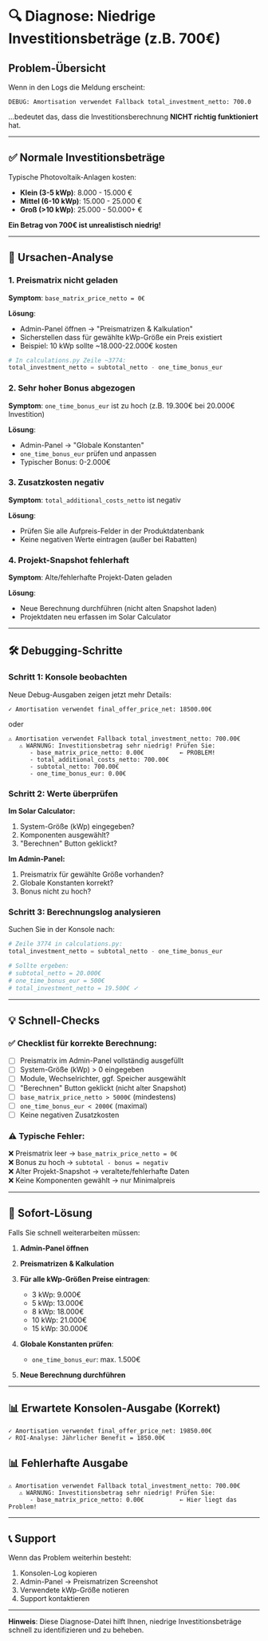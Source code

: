 # 🔍 Diagnose: Niedrige Investitionsbeträge (z.B. 700€)

## Problem-Übersicht

Wenn in den Logs die Meldung erscheint:
```
DEBUG: Amortisation verwendet Fallback total_investment_netto: 700.0
```

...bedeutet das, dass die Investitionsberechnung **NICHT richtig funktioniert** hat.

---

## ✅ Normale Investitionsbeträge

Typische Photovoltaik-Anlagen kosten:
- **Klein (3-5 kWp)**: 8.000 - 15.000 €
- **Mittel (6-10 kWp)**: 15.000 - 25.000 €
- **Groß (>10 kWp)**: 25.000 - 50.000+ €

**Ein Betrag von 700€ ist unrealistisch niedrig!**

---

## 🔎 Ursachen-Analyse

### 1. **Preismatrix nicht geladen**

**Symptom**: `base_matrix_price_netto = 0€`

**Lösung**:
- Admin-Panel öffnen → "Preismatrizen & Kalkulation"
- Sicherstellen dass für gewählte kWp-Größe ein Preis existiert
- Beispiel: 10 kWp sollte ~18.000-22.000€ kosten

```python
# In calculations.py Zeile ~3774:
total_investment_netto = subtotal_netto - one_time_bonus_eur
```

### 2. **Sehr hoher Bonus abgezogen**

**Symptom**: `one_time_bonus_eur` ist zu hoch (z.B. 19.300€ bei 20.000€ Investition)

**Lösung**:
- Admin-Panel → "Globale Konstanten"
- `one_time_bonus_eur` prüfen und anpassen
- Typischer Bonus: 0-2.000€

### 3. **Zusatzkosten negativ**

**Symptom**: `total_additional_costs_netto` ist negativ

**Lösung**:
- Prüfen Sie alle Aufpreis-Felder in der Produktdatenbank
- Keine negativen Werte eintragen (außer bei Rabatten)

### 4. **Projekt-Snapshot fehlerhaft**

**Symptom**: Alte/fehlerhafte Projekt-Daten geladen

**Lösung**:
- Neue Berechnung durchführen (nicht alten Snapshot laden)
- Projektdaten neu erfassen im Solar Calculator

---

## 🛠️ Debugging-Schritte

### Schritt 1: Konsole beobachten

Neue Debug-Ausgaben zeigen jetzt mehr Details:

```
✓ Amortisation verwendet final_offer_price_net: 18500.00€
```
oder
```
⚠️ Amortisation verwendet Fallback total_investment_netto: 700.00€
   ⚠️ WARNUNG: Investitionsbetrag sehr niedrig! Prüfen Sie:
      - base_matrix_price_netto: 0.00€          ← PROBLEM!
      - total_additional_costs_netto: 700.00€
      - subtotal_netto: 700.00€
      - one_time_bonus_eur: 0.00€
```

### Schritt 2: Werte überprüfen

**Im Solar Calculator:**
1. System-Größe (kWp) eingegeben?
2. Komponenten ausgewählt?
3. "Berechnen" Button geklickt?

**Im Admin-Panel:**
1. Preismatrix für gewählte Größe vorhanden?
2. Globale Konstanten korrekt?
3. Bonus nicht zu hoch?

### Schritt 3: Berechnungslog analysieren

Suchen Sie in der Konsole nach:
```python
# Zeile 3774 in calculations.py:
total_investment_netto = subtotal_netto - one_time_bonus_eur

# Sollte ergeben:
# subtotal_netto = 20.000€
# one_time_bonus_eur = 500€
# total_investment_netto = 19.500€ ✓
```

---

## 💡 Schnell-Checks

### ✅ Checklist für korrekte Berechnung:

- [ ] Preismatrix im Admin-Panel vollständig ausgefüllt
- [ ] System-Größe (kWp) > 0 eingegeben
- [ ] Module, Wechselrichter, ggf. Speicher ausgewählt
- [ ] "Berechnen" Button geklickt (nicht alter Snapshot)
- [ ] `base_matrix_price_netto > 5000€` (mindestens)
- [ ] `one_time_bonus_eur < 2000€` (maximal)
- [ ] Keine negativen Zusatzkosten

### ⚠️ Typische Fehler:

❌ Preismatrix leer → `base_matrix_price_netto = 0€`  
❌ Bonus zu hoch → `subtotal - bonus = negativ`  
❌ Alter Projekt-Snapshot → veraltete/fehlerhafte Daten  
❌ Keine Komponenten gewählt → nur Minimalpreis  

---

## 🎯 Sofort-Lösung

Falls Sie schnell weiterarbeiten müssen:

1. **Admin-Panel öffnen**
2. **Preismatrizen & Kalkulation**
3. **Für alle kWp-Größen Preise eintragen**:
   - 3 kWp: 9.000€
   - 5 kWp: 13.000€
   - 8 kWp: 18.000€
   - 10 kWp: 21.000€
   - 15 kWp: 30.000€

4. **Globale Konstanten prüfen**:
   - `one_time_bonus_eur`: max. 1.500€

5. **Neue Berechnung durchführen**

---

## 📊 Erwartete Konsolen-Ausgabe (Korrekt)

```
✓ Amortisation verwendet final_offer_price_net: 19850.00€
✓ ROI-Analyse: Jährlicher Benefit = 1850.00€
```

## 📊 Fehlerhafte Ausgabe

```
⚠️ Amortisation verwendet Fallback total_investment_netto: 700.00€
   ⚠️ WARNUNG: Investitionsbetrag sehr niedrig! Prüfen Sie:
      - base_matrix_price_netto: 0.00€          ← Hier liegt das Problem!
```

---

## 📞 Support

Wenn das Problem weiterhin besteht:
1. Konsolen-Log kopieren
2. Admin-Panel → Preismatrizen Screenshot
3. Verwendete kWp-Größe notieren
4. Support kontaktieren

---

**Hinweis**: Diese Diagnose-Datei hilft Ihnen, niedrige Investitionsbeträge schnell zu identifizieren und zu beheben.
